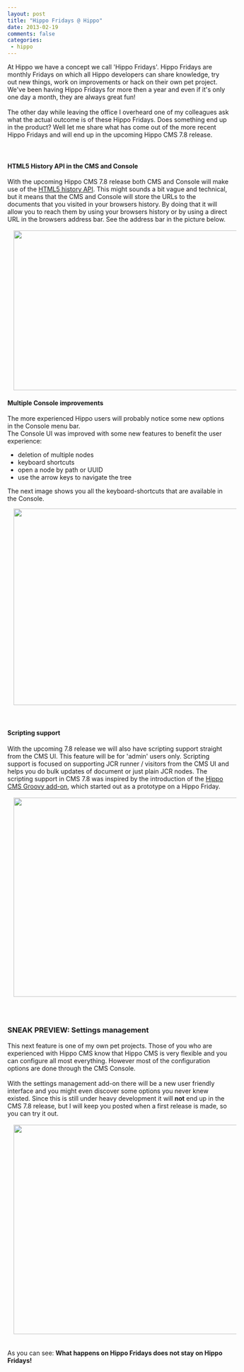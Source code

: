 ```yaml
---
layout: post
title: "Hippo Fridays @ Hippo"
date: 2013-02-19
comments: false
categories:
 - hippo
---
```


<div class='post'>
At Hippo we have a concept we call 'Hippo Fridays'. Hippo Fridays are monthly Fridays on which all Hippo developers can share knowledge, try out new things, work on improvements or hack on their own pet project. We've been having Hippo Fridays for more then a year and even if it's only one day a month, they are always great fun!<br /><br />The other day while leaving the office I overheard one of my colleagues ask what the actual outcome is of these Hippo Fridays. Does something end up in the product? Well let me share what has come out of the more recent Hippo Fridays and will end up in the upcoming Hippo CMS 7.8 release.<br /><br /><br /><h4>HTML5 History API in the CMS and Console</h4>With the upcoming Hippo CMS 7.8 release both CMS and Console will make use of the <a href="https://developer.mozilla.org/en-US/docs/DOM/Manipulating_the_browser_history" target="_blank">HTML5 history API</a>. This might sounds a bit vague and technical, but it means that the CMS and Console will store the URLs to the documents that you visited in your browsers history. By doing that it will allow you to reach them by using your browsers history or by using a direct URL in the browsers address bar. See the address bar in the picture below.<br /><br /><div class="separator" style="clear: both; text-align: center;"><a href="http://2.bp.blogspot.com/-eC3km9I8f1I/UQZADyyTZJI/AAAAAAAAAkE/_tYPm2OiDg0/s1600/CapturFiles-20130128_1001.png" imageanchor="1" style="margin-left: 1em; margin-right: 1em;"><img border="0" height="361" src="http://2.bp.blogspot.com/-eC3km9I8f1I/UQZADyyTZJI/AAAAAAAAAkE/_tYPm2OiDg0/s640/CapturFiles-20130128_1001.png" width="640" /></a></div><h4>Multiple Console improvements </h4>The more experienced Hippo users will probably notice some new options in the Console menu bar.<br />The Console UI was improved with some new features to benefit the user experience:<br /><ul><li>deletion of multiple nodes</li><li>keyboard shortcuts</li><li>open a node by path or UUID</li><li>use the arrow keys to navigate the tree&nbsp;&nbsp;</li></ul>The next image shows you all the keyboard-shortcuts that are available in the Console.<br /><ul></ul><div class="separator" style="clear: both; text-align: center;"><a href="http://3.bp.blogspot.com/-PnfTVdMy4PA/UQZEv3uTtQI/AAAAAAAAAkk/eh6T3t8pVRg/s1600/CapturFiles-20130128_1001_2.png" imageanchor="1" style="margin-left: 1em; margin-right: 1em;"><img border="0" height="444" src="http://3.bp.blogspot.com/-PnfTVdMy4PA/UQZEv3uTtQI/AAAAAAAAAkk/eh6T3t8pVRg/s640/CapturFiles-20130128_1001_2.png" width="640" /></a></div><br /><br /><h4>Scripting support</h4>With the upcoming 7.8 release we will also have scripting support straight from the CMS UI. This feature will be for 'admin' users only. Scripting support is focused on supporting JCR runner / visitors from the CMS UI and helps you do bulk updates of document or just plain JCR nodes. The scripting support in CMS 7.8 was inspired by the introduction of the <a href="http://blog.jeroenreijn.com/2012/05/introducing-hippo-cms-groovy-add-on.html" target="_blank">Hippo CMS Groovy add-on</a>, which started out as a prototype on a Hippo Friday.<br /><br /><div class="separator" style="clear: both; text-align: center;"><a href="http://4.bp.blogspot.com/-2Mj6xmhuZlg/UQZC3NQqxCI/AAAAAAAAAkU/UDvcv67VHGU/s1600/CapturFiles-20130128_1001_1.png" imageanchor="1" style="margin-left: 1em; margin-right: 1em;"><img border="0" height="450" src="http://4.bp.blogspot.com/-2Mj6xmhuZlg/UQZC3NQqxCI/AAAAAAAAAkU/UDvcv67VHGU/s640/CapturFiles-20130128_1001_1.png" width="640" /></a></div><h3>&nbsp;</h3><h3>SNEAK PREVIEW: Settings management</h3>This next feature is one of my own pet projects. Those of you who are experienced with Hippo CMS know that Hippo CMS is very flexible and you can configure all most everything. However most of the configuration options are done through the CMS Console.<br /><br />With the settings management add-on there will be a new user friendly interface and you might even discover some options you never knew existed. Since this is still under heavy development it will <b>not</b> end up in the CMS 7.8 release, but I will keep you posted when a first release is made, so you can try it out.<br /><br /><div class="separator" style="clear: both; text-align: center;"><a href="http://3.bp.blogspot.com/-t23JJ_U5xxc/URoQRna9D5I/AAAAAAAAAk8/SSBrgo9fi5A/s1600/hippo-settings-addon.png" imageanchor="1" style="margin-left: 1em; margin-right: 1em;"><img border="0" height="473" src="http://3.bp.blogspot.com/-t23JJ_U5xxc/URoQRna9D5I/AAAAAAAAAk8/SSBrgo9fi5A/s640/hippo-settings-addon.png" width="640" /></a></div><br /><br />As you can see: <b>What happens on Hippo Fridays does not stay on Hippo Fridays!</b><br /><br /></div>
